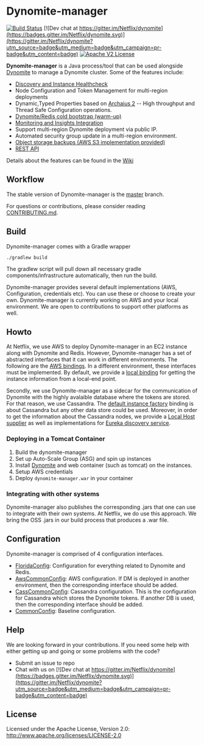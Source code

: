 # Dynomite-manager

[![Build Status](https://travis-ci.org/Netflix/dynomite-manager.svg)](https://travis-ci.org/Netflix/dynomite-manager)
[![Dev chat at https://gitter.im/Netflix/dynomite](https://badges.gitter.im/Netflix/dynomite.svg)](https://gitter.im/Netflix/dynomite?utm_source=badge&utm_medium=badge&utm_campaign=pr-badge&utm_content=badge)
[![Apache V2 License](http://img.shields.io/badge/license-Apache%20V2-blue.svg)](https://github.com/Netflix/dynomite-manager/blob/dev/LICENSE)


**Dynomite-manager** is a Java process/tool that can be used alongside [Dynomite](https://github.com/Netflix/dynomite) to manage a Dynomite cluster. Some of the features include:
- [Discovery and Instance Healthcheck](https://github.com/Netflix/dynomite-manager/wiki/Discovery-and-Healthcheck)
- Node Configuration and Token Management for multi-region deployments
- Dynamic,Typed Properties based on [Archaius 2](https://github.com/Netflix/archaius)
-- High throughput and Thread Safe Configuration operations.
- [Dynomite/Redis cold bootstrap (warm-up)](https://github.com/Netflix/dynomite-manager/wiki/Cold-Bootstraping)
- [Monitoring and Insights Integration](https://github.com/Netflix/dynomite-manager/wiki/Monitoring-and-Insights-Integration)
- Support multi-region Dynomite deployment via public IP.
- Automated security group update in a multi-region environment.
- [Object storage backups (AWS S3 implementation provided)](https://github.com/Netflix/dynomite-manager/wiki/S3-Backups-and-Restores)
- [REST API](https://github.com/Netflix/dynomite-manager/wiki/REST-API)

Details about the features can be found in the [Wiki](https://github.com/Netflix/dynomite-manager/wiki)

## Workflow

The stable version of Dynomite-manager is the [master]( https://github.com/Netflix/dynomite-manager/tree/master ) branch. 

For questions or contributions, please consider reading [CONTRIBUTING.md](CONTRIBUTING.md).

## Build

Dynomite-manager comes with a Gradle wrapper

    ./gradlew build

The gradlew script will pull down all necessary gradle components/infrastructure automatically, then run the build.

Dynomite-manager provides several default implementations (AWS, Configuration, credentials etc). You can use these or choose to create your own. Dynomite-manager is currently working on AWS and your local environment. We are open to contributions to support other platforms as well. 

## Howto

At Netflix, we use AWS to deploy Dynomite-manager in an EC2 instance along with Dynomite and Redis. However, Dynomite-manager has a set of abstracted interfaces that it can work in different environments. The following are the [AWS bindings](https://github.com/Netflix/dynomite-manager/blob/dev/dynomitemanager-web/src/main/java/com/netflix/florida/startup/FloridaModule.java#L101-L108). In a different environment, these interfaces must be implemented. By default, we provide a [local binding](https://github.com/Netflix/dynomite-manager/blob/dev/dynomitemanager-web/src/main/java/com/netflix/florida/startup/FloridaModule.java#L111) for getting the instance information from a local-end point.

Secondly, we use Dynomite-manager as a sidecar for the communication of Dynomite with the highly avalaible database where the tokens are stored. For that reason, we use Cassandra. The [default instance factory](https://github.com/Netflix/dynomite-manager/blob/dev/dynomitemanager-web/src/main/java/com/netflix/florida/startup/FloridaModule.java#L115) binding is about Cassandra but any other data store could be used. Moreover, in order to get the information about the Cassandra nodes, we provide a [Local Host supplier](https://github.com/Netflix/dynomite-manager/blob/dev/dynomitemanager-web/src/main/java/com/netflix/florida/startup/FloridaModule.java#L116) as well as implementations for [Eureka discovery service](https://github.com/Netflix/dynomite-manager/blob/dev/dynomitemanager-web/src/main/java/com/netflix/florida/startup/FloridaModule.java#L118). 

### Deploying in a Tomcat Container

1. Build the dynomite-manager
2. Set up Auto-Scale Group (ASG) and spin up instances
3. Install [Dynomite](https://github.com/Netflix/dynomite) and web container (such as tomcat) on the instances.
4. Setup AWS credentials
5. Deploy `dynomite-manager.war` in your container

### Integrating with other systems

Dynomite-manager also publishes the corresponding .jars that one can use to integrate with their own systems. At Netflix, we do use this approach. We bring the OSS .jars in our build process that produces a .war file. 

## Configuration

Dynomite-manager is comprised of 4 configuration interfaces.

* [FloridaConfig](https://github.com/Netflix/dynomite-manager/blob/dev/dynomitemanager-core/src/main/java/com/netflix/dynomitemanager/config/FloridaConfig.java): Configuration for everything related to Dynomite and Redis.
* [AwsCommonConfig](https://github.com/Netflix/dynomite-manager/blob/dev/dynomitemanager-common/src/main/java/com/netflix/nfsidecar/config/AWSCommonConfig.java): AWS configuration. If DM is deployed in another environment, then the corresponding interface should be added.
* [CassCommonConfig](https://github.com/Netflix/dynomite-manager/blob/dev/dynomitemanager-common/src/main/java/com/netflix/nfsidecar/config/CassCommonConfig.java): Cassandra configuration. This is the configuration for Cassandra which stores the Dynomite tokens. If another DB is used, then the corresponding interface should be added.
* [CommonConfig](https://github.com/Netflix/dynomite-manager/blob/dev/dynomitemanager-common/src/main/java/com/netflix/nfsidecar/config/CommonConfig.java): Baseline configuration.

## Help

We are looking forward in your contributions. If you need some help with either getting up and going or some problems with the code?

   * Submit an issue to repo
   * Chat with us on [![Dev chat at https://gitter.im/Netflix/dynomite](https://badges.gitter.im/Netflix/dynomite.svg)](https://gitter.im/Netflix/dynomite?utm_source=badge&utm_medium=badge&utm_campaign=pr-badge&utm_content=badge)

## License

Licensed under the Apache License, Version 2.0: http://www.apache.org/licenses/LICENSE-2.0
